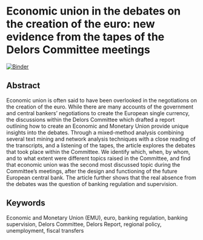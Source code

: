 # Economic union in the debates on the creation of the euro: new evidence from the tapes of the Delors Committee meetings


[![Binder](https://mybinder.org/badge_logo.svg)]((https://jdh-binder.curvenote.dev/services/binder/v2/gh/jdh-observer/4ZDXFXQwhoA8/main?filepath=delors_anonymised.ipynb))



## Abstract
Economic union is often said to have been overlooked in the negotiations on the creation of the euro. While there are many accounts of the government and central bankers’ negotiations to create the European single currency, the discussions within the Delors Committee which drafted a report outlining how to create an Economic and Monetary Union provide unique insights into the debates. Through a mixed-method analysis combining several text mining and network analysis techniques with a close reading of the transcripts, and a listening of the tapes, the article explores the debates that took place within the Committee. We identify which, when, by whom, and to what extent were different topics raised in the Committee, and find that economic union was the second most discussed topic during the Committee’s meetings, after the design and functioning of the future European central bank. The article further shows that the real absence from the debates was the question of banking regulation and supervision.

## Keywords
Economic and Monetary Union (EMU), euro, banking regulation, banking supervision, Delors Committee, Delors Report, regional policy, unemployment, fiscal transfers
